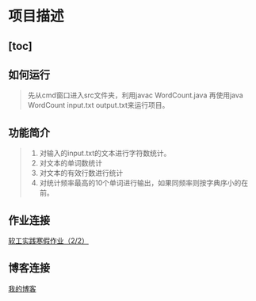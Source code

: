 # 项目描述
[toc]
---
## 如何运行
>先从cmd窗口进入src文件夹，利用javac WordCount.java 再使用java WordCount input.txt output.txt来运行项目。

## 功能简介
>1. 对输入的input.txt的文本进行字符数统计。
>2. 对文本的单词数统计
>3. 对文本的有效行数进行统计
>4. 对统计频率最高的10个单词进行输出，如果同频率则按字典序小的在前。

## 作业连接
[软工实践寒假作业（2/2）](https://www.cnblogs.com/410hb/p/14479650.html)
## 博客连接
[我的博客](https://www.cnblogs.com/410hb/)